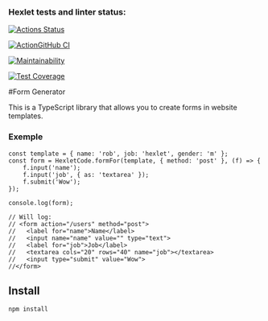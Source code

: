 ### Hexlet tests and linter status:
[![Actions Status](https://github.com/JaroslavRusanov/typescript-project-81/actions/workflows/hexlet-check.yml/badge.svg)](https://github.com/JaroslavRusanov/typescript-project-81/actions)

[![ActionGitHub CI](https://github.com/JaroslavRusanov/typescript-project-81/actions/workflows/ActionGitHubCI.yaml/badge.svg)](https://github.com/JaroslavRusanov/typescript-project-81/actions/workflows/ActionGitHubCI.yaml)

[![Maintainability](https://api.codeclimate.com/v1/badges/3e9956e5c44dcec56f24/maintainability)](https://codeclimate.com/github/JaroslavRusanov/typescript-project-81/maintainability)

[![Test Coverage](https://api.codeclimate.com/v1/badges/3e9956e5c44dcec56f24/test_coverage)](https://codeclimate.com/github/JaroslavRusanov/typescript-project-81/test_coverage)


#Form Generator

This is a TypeScript library that allows you to create forms in website templates.

### Exemple
```
const template = { name: 'rob', job: 'hexlet', gender: 'm' };
const form = HexletCode.formFor(template, { method: 'post' }, (f) => {
    f.input('name');
    f.input('job', { as: 'textarea' });
    f.submit('Wow');
});

console.log(form);

// Will log:
// <form action="/users" method="post">
//   <label for="name">Name</label>
//   <input name="name" value="" type="text">
//   <label for="job">Job</label>
//   <textarea cols="20" rows="40" name="job"></textarea>
//   <input type="submit" value="Wow">
//</form>
```

## Install
```
npm install
```

